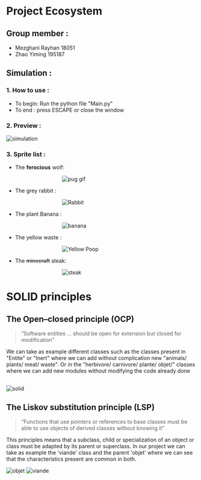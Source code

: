 <h1> Project Ecosystem  </h1>

<h2> Group member : </h2>

<ul>
    <li>Mezghani Rayhan 18051 </li>
    <li>Zhao Yiming 195187 </li>
</ul>

<h2>Simulation :</h2>

<h3>1. How to use :</h3>

- To begin: Run the python file "Main.py"
- To end : press ESCAPE or close the window

<h3>2. Preview :</h3>

![simulation](https://user-images.githubusercontent.com/78691242/147352439-1705ea1c-8d4a-415c-91ae-0a65ef210370.PNG)

<h3>3. Sprite list :</h3>


- The **ferocious** wolf:

&emsp;&emsp;&emsp;&emsp; &emsp; &emsp;&emsp;&emsp;&emsp;&emsp;![pug gif](https://user-images.githubusercontent.com/78691242/147352692-4fd6ed57-d47d-4fc4-a32b-2f82682187a4.gif)

- The grey rabbit :

&emsp;&emsp;&emsp;&emsp; &emsp; &emsp;&emsp;&emsp;&emsp;&emsp;![Rabbit](https://user-images.githubusercontent.com/78691242/147352877-fbfa44b2-fbf8-447a-a811-7c65a29c9a7d.gif)

- The plant Banana :


&emsp;&emsp;&emsp;&emsp; &emsp; &emsp;&emsp;&emsp;&emsp;&emsp;![banana](https://user-images.githubusercontent.com/78691242/147352966-7f974e65-1a4e-4b29-92ce-f8f651c58ec7.gif)

- The yellow waste :


&emsp;&emsp;&emsp;&emsp; &emsp; &emsp;&emsp;&emsp;&emsp;&emsp;![Yellow Poop](https://user-images.githubusercontent.com/78691242/147352766-4a0bcdc0-2ed1-46ae-b69a-6127636538c3.gif)

- The ~~minecraft~~ steak:

&emsp;&emsp;&emsp;&emsp; &emsp; &emsp;&emsp;&emsp;&emsp;&emsp;![steak](https://user-images.githubusercontent.com/78691242/147353517-6b30408b-462f-4b3d-8821-fe3d23517c67.jpg)

<h1> SOLID principles </h1>
<h2> The Open–closed principle (OCP) </h2>

>  “Software entities … should be open for extension but closed for modification”

We can take as example different classes such as the classes present in "Entite" or "Inert" where we can add without complication new "animals/ plants/ meat/ waste". Or in the "herbivore/ carnivore/ plante/ objet/" classes where we can add new modules without modifying the code already done

##
![solid](https://user-images.githubusercontent.com/78691242/147349960-af826419-6a25-421b-965d-2f7ff131548a.PNG)
##

<h2> The Liskov substitution principle (LSP)  </h2>

> “Functions that use pointers or references to base classes must be able to use objects of derived classes without knowing it”

This principles means that a subclass, child or specialization of an object or class must be adapted by its parent or superclass. In our project we can take as example the 'viande' class and the parent 'objet' where we can see that the characteristics present are common in both. </br>


![objet](https://user-images.githubusercontent.com/78691242/147351138-6740b5fe-50ef-4b6d-bf6d-a39a361b9a16.PNG)
![viande](https://user-images.githubusercontent.com/78691242/147351132-b61739c2-f5de-4ebb-b098-d5db2dbe3bf4.PNG)
